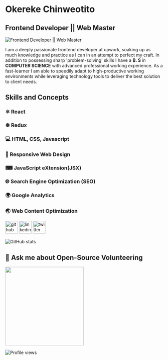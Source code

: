 #  Okereke Chinweotito
## Frontend Developer || Web Master

![Frontend Developer || Web Master](https://cdn-media-1.freecodecamp.org/images/1*hOT8TIpiXVDCK02sQkvhDQ.jpeg)


I am a deeply passionate frontend developer at upwork, soaking up as much knowledge and practice as I can in an attempt to perfect my craft. In addition to possessing sharp 'problem-solving' skills I have a **B. S** in **COMPUTER SCIENCE** with advanced professional working experience. As a fast-learner I am able to speedily adapt to high-productive working environments while leveraging technology tools to deliver the best solution to client needs.

## Skills and Concepts

###  ⚛ React
###  ☸ Redux
###  💻 HTML, CSS, Javascript
###  📴 Responsive Web Design
###  ⌨  JavaScript eXtension(JSX)
###  🌐 Search Engine Optimization (SEO) 
###  🌍 Google Analytics 
###  🌏 Web Content Optimization



[<img src='https://cdn.jsdelivr.net/npm/simple-icons@3.0.1/icons/github.svg' alt='github' height='40'>](https://github.com/okerekechinweotito)  [<img src='https://cdn.jsdelivr.net/npm/simple-icons@3.0.1/icons/linkedin.svg' alt='linkedin' height='40'>](https://www.linkedin.com/in/chinweotito-okereke-9185941ba//)  [<img src='https://cdn.jsdelivr.net/npm/simple-icons@3.0.1/icons/twitter.svg' alt='twitter' height='40'>](https://twitter.com/okereke__)  

![GitHub stats](https://github-readme-stats.vercel.app/api?username=okerekechinweotito&show_icons=true)  

## 💬 Ask me about Open-Source Volunteering 

<img width="250" src="https://media.tenor.com/images/3857c8665eaa43f1df6c807e3035c312/tenor.gif"> 


![Profile views](https://gpvc.arturio.dev/okerekechinweotito)  
